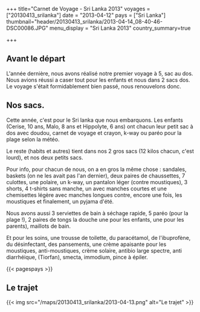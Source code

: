 +++
title="Carnet de Voyage - Sri Lanka 2013"
voyages = ["20130413_srilanka"]
date = "2013-04-12"
pays = ["Sri Lanka"]
thumbnail="header/20130413_srilanka/2013-04-14_08-40-46-DSC00086.JPG"
menu_display = "Sri Lanka 2013"
country_summary=true


+++



## Avant le départ

L'année dernière, nous avons réalisé notre premier voyage à 5, sac au dos.
Nous avions réussi a caser tout pour les enfants et nous dans 2 sacs dos. 
Le voyage s'était formidablement bien passé, nous renouvelons donc.

## Nos sacs.

Cette année, c'est pour le Sri lanka que nous embarquons. Les enfants (Cerise, 10 ans, Malo, 8 ans et Hippolyte, 6 ans) ont chacun leur petit sac à dos avec doudou, carnet de voyage et crayon, k-way ou paréo pour la plage selon la météo.

Le reste (habits et autres) tient dans nos 2 gros sacs  (12 kilos chacun, c'est lourd), et nos deux petits sacs.

Pour info, pour chacun de nous, on a en gros la même chose : sandales, baskets (on ne les avait pas l'an dernier), deux paires de chaussettes, 7 culottes, une polaire, un k-way, un pantalon léger (contre moustiques), 3 shorts, 4 t-shirts sans manche, un avec manches courtes et une chemisettes légère avec manches longues contre, encore une fois, les moustiques et finalement, un pyjama d'été. 

Nous avons aussi 3 serviettes de bain à séchage rapide, 5 paréo (pour la plage !), 2 paires de tongs la douche une pour les enfants, une pour les parents), maillots de bain.

Et pour les soins, une trousse de toilette, du paracétamol, de l'ibuprofène, du désinfectant, des pansements, une crème apaisante pour les moustiques, anti-moustiques, crème solaire, antibio large spectre, anti diarrhéique, (Tiorfan), smecta, immodium, pince à épiler.

{{< pagespays >}}

## Le trajet
{{< img src="/maps/20130413_srilanka/2013-04-13.png" alt="Le trajet" >}}

